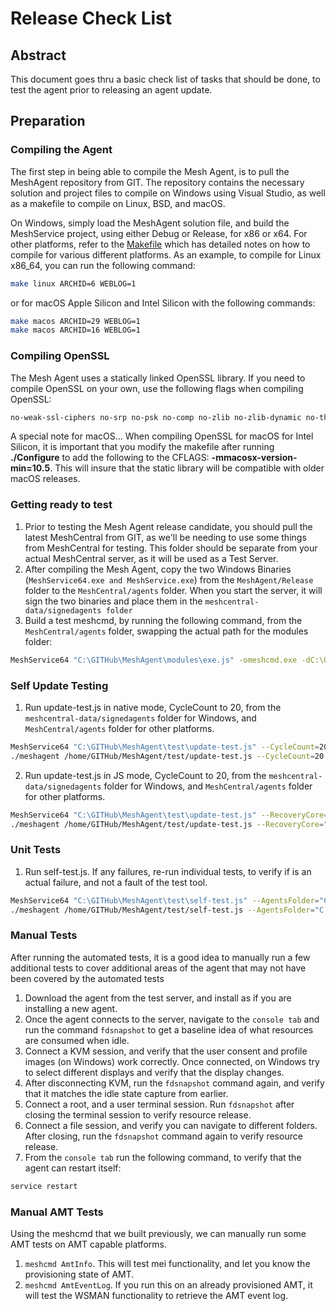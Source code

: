 # Release Check List

## Abstract
This document goes thru a basic check list of tasks that should be done, to test the agent prior to releasing an agent update.


## Preparation

### Compiling the Agent
The first step in being able to compile the Mesh Agent, is to pull the MeshAgent repository from GIT. The repository contains the necessary solution and project files
to compile on Windows using Visual Studio, as well as a makefile to compile on Linux, BSD, and macOS.

On Windows, simply load the MeshAgent solution file, and build the MeshService project, using either Debug or Release, for x86 or x64.
For other platforms, refer to the [Makefile](https://github.com/Ylianst/MeshAgent/blob/master/makefile) which has detailed notes on how to compile for various different platforms.
As an example, to compile for Linux x86_64, you can run the following command:
```bash
make linux ARCHID=6 WEBLOG=1
```
or for macOS Apple Silicon and Intel Silicon with the following commands:
```bash
make macos ARCHID=29 WEBLOG=1
make macos ARCHID=16 WEBLOG=1
```

### Compiling OpenSSL
The Mesh Agent uses a statically linked OpenSSL library. If you need to compile OpenSSL on your own, use the following flags when compiling OpenSSL:

```bash
no-weak-ssl-ciphers no-srp no-psk no-comp no-zlib no-zlib-dynamic no-threads no-hw no-err no-dso no-shared -no-asm no-rc5 no-idea no-md4 no-rmd160 no-ssl no-ssl3 no-seed no-camellia no-dso no-bf no-cast no-md2 no-mdc2
```

A special note for macOS... When compiling OpenSSL for macOS for Intel Silicon, it is important that you modify the makefile after running **./Configure** to add the following
to the CFLAGS: **-mmacosx-version-min=10.5**. This will insure that the static library will be compatible with older macOS releases.

### Getting ready to test
1. Prior to testing the Mesh Agent release candidate, you should pull the latest MeshCentral from GIT, as we'll be needing to use some
things from MeshCentral for testing. This folder should be separate from your actual MeshCentral server, as it will be used as a Test Server.
2. After compiling the Mesh Agent, copy the two Windows Binaries (`MeshService64.exe and MeshService.exe`) from the `MeshAgent/Release` folder
to the `MeshCentral/agents` folder. When you start the server, it will sign the two binaries and place them in the `meshcentral-data/signedagents folder`
3. Build a test meshcmd, by running the following command, from the `MeshCentral/agents` folder, swapping the actual path for the modules folder:
```bash
MeshService64 "C:\GITHub\MeshAgent\modules\exe.js" -omeshcmd.exe -dC:\GITHub\MeshCentral\agents\modules_meshcmd
```

### Self Update Testing
1. Run update-test.js in native mode, CycleCount to 20, from the `meshcentral-data/signedagents` folder for Windows, and `MeshCentral/agents` folder for other platforms.
```bash
MeshService64 "C:\GITHub\MeshAgent\test\update-test.js" --CycleCount=20
./meshagent /home/GITHub/MeshAgent/test/update-test.js --CycleCount=20
```
2. Run update-test.js in JS mode, CycleCount to 20, from the `meshcentral-data/signedagents` folder for Windows, and `MeshCentral/agents` folder for other platforms.
```bash
MeshService64 "C:\GITHub\MeshAgent\test\update-test.js" --RecoveryCore="C:\GITHub\MeshCentral\agents" --JS --CycleCount=20
./meshagent /home/GITHub/MeshAgent/test/update-test.js --RecoveryCore="/home/GITHub/MeshCentral/agents" --JS --CycleCount=20
```

### Unit Tests
1. Run self-test.js. If any failures, re-run individual tests, to verify if is an actual failure, and not a fault of the test tool.
```bash
MeshService64 "C:\GITHub\MeshAgent\test\self-test.js" --AgentsFolder="C:\GITHub\MeshCentral\agents"
./meshagent /home/GITHub/MeshAgent/test/self-test.js --AgentsFolder="C:\GITHub\MeshCentral\agents"
```

### Manual Tests
After running the automated tests, it is a good idea to manually run a few additional tests to cover additional areas of the agent that may not have been covered by the automated tests

1. Download the agent from the test server, and install as if you are installing a new agent.
2. Once the agent connects to the server, navigate to the `console tab` and run the command `fdsnapshot` to get a baseline idea of what resources are consumed when idle.
3. Connect a KVM session, and verify that the user consent and profile images (on Windows) work correctly. Once connected, on Windows try to select different displays and verify that the display changes.
4. After disconnecting KVM, run the `fdsnapshot` command again, and verify that it matches the idle state capture from earlier.
5. Connect a root, and a user terminal session. Run `fdsnapshot` after closing the terminal session to verify resource release.
6. Connect a file session, and verify you can navigate to different folders. After closing, run the `fdsnapshot` command again to verify resource release.
7. From the `console tab` run the following command, to verify that the agent can restart itself:
```bash
service restart
```


### Manual AMT Tests

Using the meshcmd that we built previously, we can manually run some AMT tests on AMT capable platforms.

1. `meshcmd AmtInfo`. This will test mei functionality, and let you know the provisioning state of AMT.
2. `meshcmd AmtEventLog`. If you run this on an already provisioned AMT, it will test the WSMAN functionality to retrieve the AMT event log.